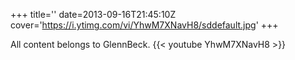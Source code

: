 +++
title=''
date=2013-09-16T21:45:10Z
cover='https://i.ytimg.com/vi/YhwM7XNavH8/sddefault.jpg'
+++

All content belongs to GlennBeck.
{{< youtube YhwM7XNavH8 >}}
